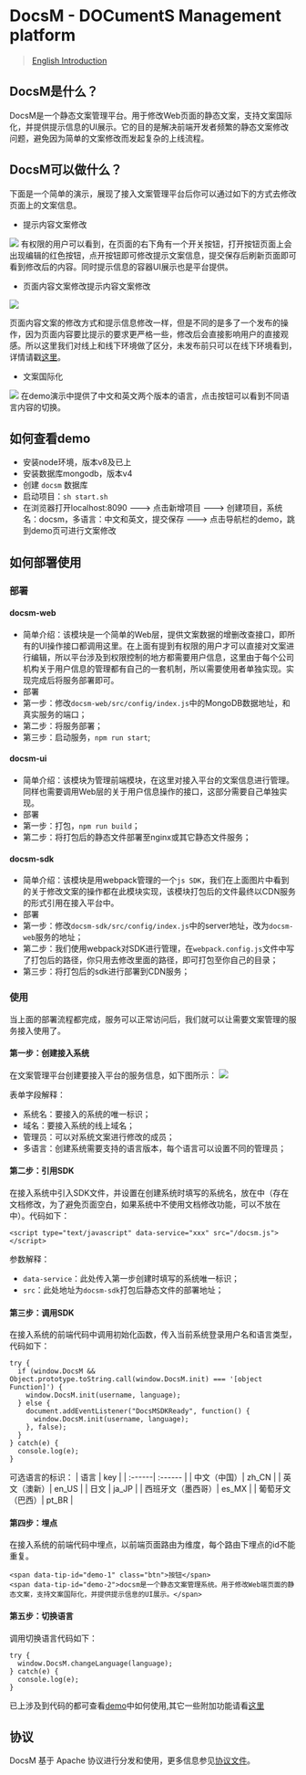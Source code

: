 # DocsM - DOCumentS Management platform

> [English Introduction](./README_en.md)

## DocsM是什么？
DocsM是一个静态文案管理平台。用于修改Web页面的静态文案，支持文案国际化，并提供提示信息的UI展示。它的目的是解决前端开发者频繁的静态文案修改问题，避免因为简单的文案修改而发起复杂的上线流程。
## DocsM可以做什么？
下面是一个简单的演示，展现了接入文案管理平台后你可以通过如下的方式去修改页面上的文案信息。
- 提示内容文案修改
<img src="./doc/static/tips.gif">
有权限的用户可以看到，在页面的右下角有一个开关按钮，打开按钮页面上会出现编辑的红色按钮，点开按钮即可修改提示文案信息，提交保存后刷新页面即可看到修改后的内容。同时提示信息的容器UI展示也是平台提供。

- 页面内容文案修改提示内容文案修改
<img src="./doc/static/docs.gif">

页面内容文案的修改方式和提示信息修改一样，但是不同的是多了一个发布的操作，因为页面内容要比提示的要求更严格一些，修改后会直接影响用户的直接观感。所以这里我们对线上和线下环境做了区分，未发布前只可以在线下环境看到，详情请戳[这里](./doc/onlineAndOffline)。

- 文案国际化
<img src="./doc/static/international.gif">
在demo演示中提供了中文和英文两个版本的语言，点击按钮可以看到不同语言内容的切换。

## 如何查看demo
- 安装node环境，版本v8及已上
- 安装数据库mongodb，版本v4
- 创建 `docsm` 数据库
- 启动项目：`sh start.sh`
- 在浏览器打开localhost:8090 ---> 点击新增项目 ---> 创建项目，系统名：docsm，多语言：中文和英文，提交保存 ---> 点击导航栏的demo，跳到demo页可进行文案修改

## 如何部署使用

### 部署

#### docsm-web 

- 简单介绍：该模块是一个简单的Web层，提供文案数据的增删改查接口，即所有的UI操作接口都调用这里。在上面有提到有权限的用户才可以直接对文案进行编辑，所以平台涉及到权限控制的地方都需要用户信息，这里由于每个公司机构关于用户信息的管理都有自己的一套机制，所以需要使用者单独实现。实现完成后将服务部署即可。
- 部署
- 第一步：修改`docsm-web/src/config/index.js`中的MongoDB数据地址，和真实服务的端口；
- 第二步：将服务部署；
- 第三步：启动服务，`npm run start`;
#### docsm-ui
- 简单介绍：该模块为管理前端模块，在这里对接入平台的文案信息进行管理。同样也需要调用Web层的关于用户信息操作的接口，这部分需要自己单独实现。
- 部署
- 第一步：打包，`npm run build`；
- 第二步：将打包后的静态文件部署至nginx或其它静态文件服务；
#### docsm-sdk
- 简单介绍：该模块是用webpack管理的一个`js SDK`，我们在上面图片中看到的关于修改文案的操作都在此模块实现，该模块打包后的文件最终以CDN服务的形式引用在接入平台中。
- 部署
- 第一步：修改`docsm-sdk/src/config/index.js`中的server地址，改为`docsm-web`服务的地址；
- 第二步：我们使用webpack对SDK进行管理，在`webpack.config.js`文件中写了打包后的路径，你只用去修改里面的路径，即可打包至你自己的目录；
- 第三步：将打包后的sdk进行部署到CDN服务；
### 使用
当上面的部署流程都完成，服务可以正常访问后，我们就可以让需要文案管理的服务接入使用了。
#### 第一步：创建接入系统

在文案管理平台创建要接入平台的服务信息，如下图所示：
<img src="./doc/static/createSystem.png">

表单字段解释：

- 系统名：要接入的系统的唯一标识；
- 域名：要接入系统的线上域名；
- 管理员：可以对系统文案进行修改的成员；
- 多语言：创建系统需要支持的语言版本，每个语言可以设置不同的管理员；

#### 第二步：引用SDK

在接入系统中引入SDK文件，并设置在创建系统时填写的系统名，放在<head>中（存在文档修改，为了避免页面空白，如果系统中不使用文档修改功能，可以不放在<head>中）。代码如下：
```
<script type="text/javascript" data-service="xxx" src="/docsm.js"></script>
```
参数解释：
- `data-service`：此处传入第一步创建时填写的系统唯一标识；
- `src`：此处地址为`docsm-sdk`打包后静态文件的部署地址；

#### 第三步：调用SDK

在接入系统的前端代码中调用初始化函数，传入当前系统登录用户名和语言类型，代码如下：
```
try {
  if (window.DocsM && Object.prototype.toString.call(window.DocsM.init) === '[object Function]') {
    window.DocsM.init(username, language);
  } else {
    document.addEventListener("DocsMSDKReady", function() {
      window.DocsM.init(username, language);
    }, false);
  }
} catch(e) {
  console.log(e);
}
```
可选语言的标识：
| 语言 | key |
| :------| :------ |
| 中文（中国）| zh_CN |
| 英文（澳新）| en_US |
| 日文 |  ja_JP |
| 西班牙文（墨西哥）|  es_MX |
| 葡萄牙文（巴西）| pt_BR |

#### 第四步：埋点

在接入系统的前端代码中埋点，以前端页面路由为维度，每个路由下埋点的id不能重复。
```
<span data-tip-id="demo-1" class="btn">按钮</span>
<span data-tip-id="demo-2">docsm是一个静态文案管理系统。用于修改Web端页面的静态文案，支持文案国际化，并提供提示信息的UI展示。</span>
```
#### 第五步：切换语言

调用切换语言代码如下：
```
try {
  window.DocsM.changeLanguage(language);
} catch(e) {
  console.log(e);
}
```
已上涉及到代码的都可查看[demo](./demo/static/index.html)中如何使用,其它一些附加功能请看[这里](./doc/otherFUnc.md)

## 协议

DocsM 基于 Apache 协议进行分发和使用，更多信息参见[协议文件](./LICENSE)。 